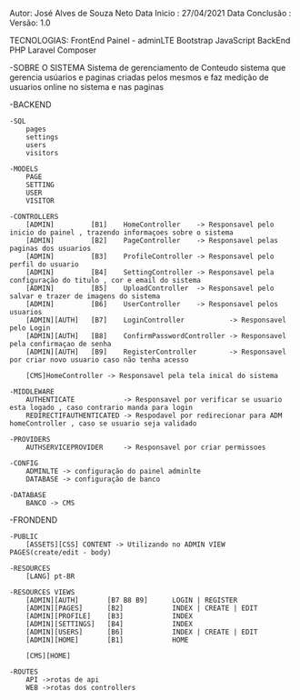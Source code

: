 Autor: José Alves de Souza Neto
Data Inicio : 27/04/2021
Data Conclusão :
Versão: 1.0

TECNOLOGIAS: 
    FrontEnd
        Painel - adminLTE
        Bootstrap
        JavaScript
    BackEnd
        PHP
        Laravel
        Composer

-SOBRE O SISTEMA
    Sistema de gerenciamento de Conteudo
        sistema que gerencia usúarios e paginas criadas pelos mesmos e faz medição de usuarios online no sistema e nas paginas 

-BACKEND

    -SQL
        pages
        settings
        users
        visitors

    -MODELS
        PAGE     
        SETTING     
        USER     
        VISITOR

    -CONTROLLERS
        [ADMIN]         [B1]    HomeController    -> Responsavel pelo inicio do painel , trazendo informaçoes sobre o sistema
        [ADMIN]         [B2]    PageController    -> Responsavel pelas paginas dos usuarios
        [ADMIN]         [B3]    ProfileController -> Responsavel pelo perfil do usuario
        [ADMIN]         [B4]    SettingController -> Responsavel pela configuração do titulo , cor e email do sistema
        [ADMIN]         [B5]    UploadController  -> Responsavel pelo salvar e trazer de imagens do sistema
        [ADMIN]         [B6]    UserController    -> Responsavel pelos usuarios
        [ADMIN][AUTH]   [B7]    LoginController           -> Responsavel pelo Login
        [ADMIN][AUTH]   [B8]    ConfirmPasswordController -> Responsavel pela confirmaçao de senha
        [ADMIN][AUTH]   [B9]    RegisterController        -> Responsavel por criar novo usuario caso não tenha acesso

        [CMS]HomeController -> Responsavel pela tela inical do sistema

    -MIDDLEWARE
        AUTHENTICATE            -> Responsavel por verificar se usuario esta logado , caso contrario manda para login
        REDIRECTIFAUTHENTICATED -> Respodavel por redirecionar para ADM homeController , caso se usuario seja validado

    -PROVIDERS
        AUTHSERVICEPROVIDER     -> Responsavel por criar permissoes 

    -CONFIG
        ADMINLTE -> configuração do painel adminlte
        DATABASE -> configuração de banco

    -DATABASE 
        BANCO -> CMS
    
-FRONDEND

    -PUBLIC 
        [ASSETS][CSS] CONTENT -> Utilizando no ADMIN VIEW PAGES(create/edit - body)

    -RESOURCES
        [LANG] pt-BR

    -RESOURCES VIEWS
        [ADMIN][AUTH]       [B7 B8 B9]      LOGIN | REGISTER
        [ADMIN][PAGES]      [B2]            INDEX | CREATE | EDIT
        [ADMIN][PROFILE]    [B3]            INDEX
        [ADMIN][SETTINGS]   [B4]            INDEX
        [ADMIN][USERS]      [B6]            INDEX | CREATE | EDIT
        [ADMIN][HOME]       [B1]            HOME

        [CMS][HOME]

    -ROUTES
        API ->rotas de api
        WEB ->rotas dos controllers
